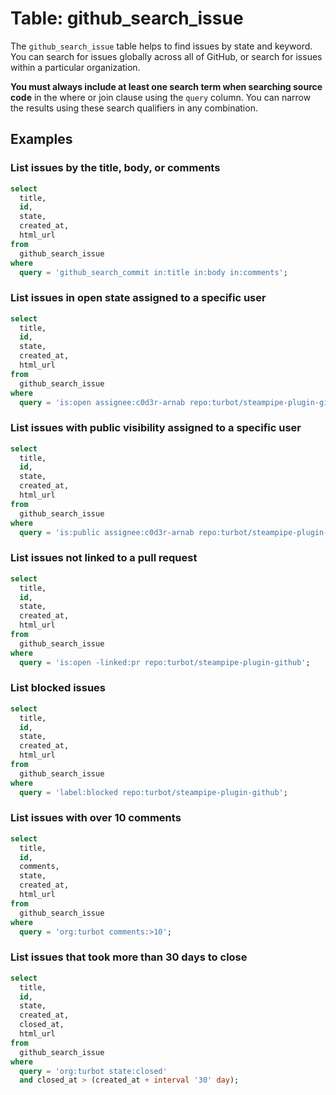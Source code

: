 # Table: github_search_issue

The `github_search_issue` table helps to find issues by state and keyword. You can search for issues globally across all of GitHub, or search for issues within a particular organization.

 **You must always include at least one search term when searching source code** in the where or join clause using the `query` column. You can narrow the results using these search qualifiers in any combination.

## Examples

### List issues by the title, body, or comments

```sql
select
  title,
  id,
  state,
  created_at,
  html_url
from
  github_search_issue
where
  query = 'github_search_commit in:title in:body in:comments';
```

### List issues in open state assigned to a specific user

```sql
select
  title,
  id,
  state,
  created_at,
  html_url
from
  github_search_issue
where
  query = 'is:open assignee:c0d3r-arnab repo:turbot/steampipe-plugin-github';
```

### List issues with public visibility assigned to a specific user

```sql
select
  title,
  id,
  state,
  created_at,
  html_url
from
  github_search_issue
where
  query = 'is:public assignee:c0d3r-arnab repo:turbot/steampipe-plugin-github';
```

### List issues not linked to a pull request

```sql
select
  title,
  id,
  state,
  created_at,
  html_url
from
  github_search_issue
where
  query = 'is:open -linked:pr repo:turbot/steampipe-plugin-github';
```

### List blocked issues

```sql
select
  title,
  id,
  state,
  created_at,
  html_url
from
  github_search_issue
where
  query = 'label:blocked repo:turbot/steampipe-plugin-github';
```

### List issues with over 10 comments

```sql
select
  title,
  id,
  comments,
  state,
  created_at,
  html_url
from
  github_search_issue
where
  query = 'org:turbot comments:>10';
```

### List issues that took more than 30 days to close

```sql
select
  title,
  id,
  state,
  created_at,
  closed_at,
  html_url
from
  github_search_issue
where
  query = 'org:turbot state:closed'
  and closed_at > (created_at + interval '30' day);
```
